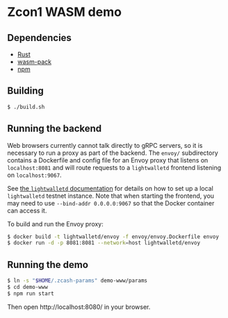 # Zcon1 WASM demo

## Dependencies

- [Rust](https://www.rust-lang.org/tools/install)
- [wasm-pack](https://rustwasm.github.io/wasm-pack/installer/)
- [npm](https://www.npmjs.com/get-npm)

## Building

```sh
$ ./build.sh
```

## Running the backend

Web browsers currently cannot talk directly to gRPC servers, so it is necessary to run a
proxy as part of the backend. The `envoy/` subdirectory contains a Dockerfile and config
file for an Envoy proxy that listens on `localhost:8081` and will route requests to a
`lightwalletd` frontend listening on `localhost:9067`.

See [the `lightwalletd` documentation](https://github.com/zcash-hackworks/lightwalletd)
for details on how to set up a local `lightwalletd` testnet instance. Note that when
starting the frontend, you may need to use `--bind-addr 0.0.0.0:9067` so that the Docker
container can access it.

To build and run the Envoy proxy:

```sh
$ docker build -t lightwalletd/envoy -f envoy/envoy.Dockerfile envoy
$ docker run -d -p 8081:8081 --network=host lightwalletd/envoy
```

## Running the demo

```sh
$ ln -s "$HOME/.zcash-params" demo-www/params
$ cd demo-www
$ npm run start
```

Then open http://localhost:8080/ in your browser.
